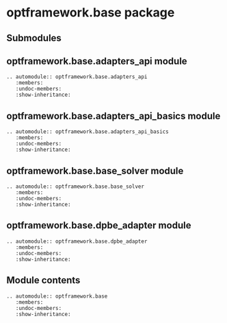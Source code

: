 # optframework.base package

## Submodules

## optframework.base.adapters_api module

```{eval-rst}
.. automodule:: optframework.base.adapters_api
   :members:
   :undoc-members:
   :show-inheritance:
```

## optframework.base.adapters_api_basics module

```{eval-rst}
.. automodule:: optframework.base.adapters_api_basics
   :members:
   :undoc-members:
   :show-inheritance:
```

## optframework.base.base_solver module

```{eval-rst}
.. automodule:: optframework.base.base_solver
   :members:
   :undoc-members:
   :show-inheritance:
```

## optframework.base.dpbe_adapter module

```{eval-rst}
.. automodule:: optframework.base.dpbe_adapter
   :members:
   :undoc-members:
   :show-inheritance:
```

## Module contents

```{eval-rst}
.. automodule:: optframework.base
   :members:
   :undoc-members:
   :show-inheritance:
```
